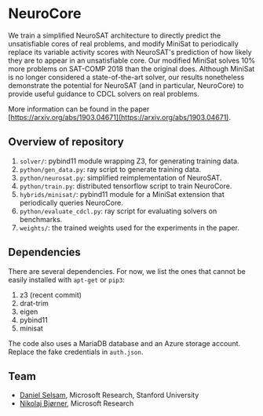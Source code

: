 # NeuroCore

We train a simplified NeuroSAT architecture to directly predict the
unsatisfiable cores of real problems, and modify MiniSat to
periodically replace its variable activity scores with NeuroSAT's
prediction of how likely they are to appear in an unsatisfiable
core. Our modified MiniSat solves 10% more problems on SAT-COMP 2018
than the original does. Although MiniSat is no longer considered a
state-of-the-art solver, our results nonetheless demonstrate the
potential for NeuroSAT (and in particular, NeuroCore) to provide
useful guidance to CDCL solvers on real problems.

More information can be found in the paper [https://arxiv.org/abs/1903.04671](https://arxiv.org/abs/1903.04671).

## Overview of repository

1. `solver/`: pybind11 module wrapping Z3, for generating training data.
2. `python/gen_data.py`: ray script to generate training data.
3. `python/neurosat.py`: simplified reimplementation of NeuroSAT.
4. `python/train.py`: distributed tensorflow script to train NeuroCore.
5. `hybrids/minisat/`: pybind11 module for a MiniSat extension that periodically queries NeuroCore.
6. `python/evaluate_cdcl.py`: ray script for evaluating solvers on benchmarks.
7. `weights/`: the trained weights used for the experiments in the paper.

## Dependencies

There are several dependencies. For now, we list the ones that cannot be easily installed with `apt-get` or `pip3`:

1. z3 (recent commit)
2. drat-trim
3. eigen
4. pybind11
5. minisat

The code also uses a MariaDB database and an Azure storage account. Replace the fake credentials in `auth.json`.

## Team

* [Daniel Selsam](https://web.stanford.edu/~dselsam/), Microsoft Research, Stanford University
* [Nikolaj Bj&#248;rner](https://www.microsoft.com/en-us/research/people/nbjorner/), Microsoft Research
